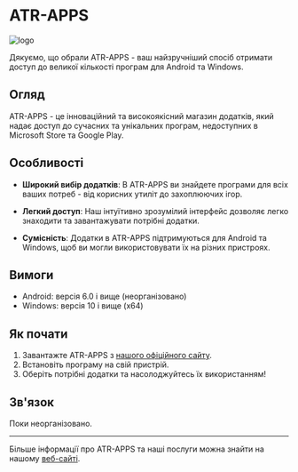 # ATR-APPS

![logo](https://atrcore-ua.github.io/ATR-APPS/1e9sM7ZMSlN2g0U55THHp3KsSOwWXQJERwSY84SQEdQYuBXpe8CqKWOMxfDa4goE.png)

Дякуємо, що обрали ATR-APPS - ваш найзручніший спосіб отримати доступ до великої кількості програм для Android та Windows.

## Огляд

ATR-APPS - це інноваційний та високоякісний магазин додатків, який надає доступ до сучасних та унікальних програм, недоступних в Microsoft Store та Google Play.

## Особливості

- **Широкий вибір додатків**: В ATR-APPS ви знайдете програми для всіх ваших потреб - від корисних утиліт до захоплюючих ігор.

- **Легкий доступ**: Наш інтуїтивно зрозумілий інтерфейс дозволяє легко знаходити та завантажувати потрібні додатки.

- **Сумісність**: Додатки в ATR-APPS підтримуються для Android та Windows, щоб ви могли використовувати їх на різних пристроях.

## Вимоги

- Android: версія 6.0 і вище (неорганізовано)
- Windows: версія 10 і вище (x64)

## Як почати

1. Завантажте ATR-APPS з [нашого офіційного сайту](https://atrcore-ua.github.io/ATR-APPS).
2. Встановіть програму на свій пристрій.
3. Оберіть потрібні додатки та насолоджуйтесь їх використанням!

## Зв'язок

Поки неорганізовано.

---

Більше інформації про ATR-APPS та наші послуги можна знайти на нашому [веб-сайті](https://atrcore-ua.github.io/ATR-APPS).
